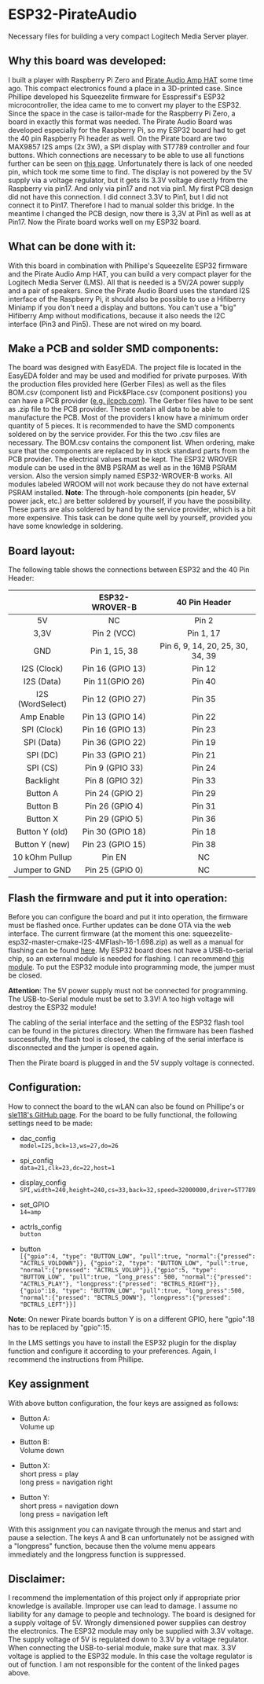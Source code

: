 # ESP32-PirateAudio
Necessary files for building a very compact Logitech Media Server player. 
## Why this board was developed:

I built a player with Raspberry Pi Zero and [Pirate Audio Amp HAT](https://shop.pimoroni.com/products/pirate-audio-3w-stereo-amp) some time ago.
This compact electronics found a place in a 3D-printed case.
Since Phillipe developed his Squeezelite firmware for Esspressif's ESP32 microcontroller, the idea came to me to convert my player to the ESP32. Since the space in the case is tailor-made for the Raspberry Pi Zero, a board in exactly this format was needed. The Pirate Audio Board was developed especially for the Raspberry Pi, so my ESP32 board had to get the 40 pin Raspberry Pi header as well.
On the Pirate board are two MAX9857 I2S amps (2x 3W), a SPI display with ST7789 controller and four buttons.
Which connections are necessary to be able to use all functions further can be seen on [this page](https://de.pinout.xyz/pinout/pirate_audio_3w_amp#).
Unfortunately there is lack of one needed pin, which took me some time to find. The display is not powered by the 5V supply via a voltage regulator,
but it gets its 3.3V voltage directly from the Raspberry via pin17. And only via pin17 and not via pin1.
My first PCB design did not have this connection. I did connect 3.3V to Pin1, but I did not connect it to Pin17.
Therefore I had to manual solder this bridge. In the meantime I changed the PCB design, now there is 3,3V at Pin1 as well as at Pin17.
Now the Pirate board works well on my ESP32 board.

## What can be done with it:

With this board in combination with Phillipe's Squeezelite ESP32 firmware and the Pirate Audio Amp HAT, you can build a very compact player for the Logitech Media Server (LMS). All that is needed is a 5V/2A power supply and a pair of speakers.
Since the Pirate Audio Board uses the standard I2S interface of the Raspberry Pi, it should also be possible to use a Hifiberry Miniamp if you don't need a display and buttons.
You can't use a "big" Hifiberry Amp without modifications, because it also needs the I2C interface (Pin3 and Pin5). These are not wired on my board.

## Make a PCB and solder SMD components:

The board was designed with EasyEDA. The project file is located in the EasyEDA folder and may be used and modified for private purposes.
With the production files provided here (Gerber Files) as well as the files BOM.csv (component list) and Pick&Place.csv (component positions) you can have a PCB provider ([e.g. jlcpcb.com](https://jlcpcb.com)).
The Gerber files have to be sent as .zip file to the PCB provider. These contain all data to be able to manufacture the PCB. Most of the providers I know have a minimum order quantity of 5 pieces. It is recommended to have the SMD components soldered on by the service provider. For this the two .csv files are necessary.
The BOM.csv contains the component list. When ordering, make sure that the components are replaced by in stock standard parts from the PCB provider. The electrical values must be kept. The ESP32 WROVER module can be used in the 8MB PSRAM as well as in the 16MB PSRAM version. Also the version simply named ESP32-WROVER-B works.
All modules labeled WROOM will not work because they do not have external PSRAM installed.
**Note**: The through-hole components (pin header, 5V power jack, etc.) are better soldered by yourself, if you have the possibility. These parts are also soldered by hand by the service provider, which is a bit more expensive. This task can be done quite well by yourself, provided you have some knowledge in soldering.

## Board layout:

The following table shows the connections between ESP32 and the 40 Pin Header:

|  | ESP32-WROVER-B | 40 Pin Header |
| :------------: | :------------: | :------------: |
| 5V | NC | Pin 2 |
| 3,3V | Pin 2 (VCC) | Pin 1, 17 |
| GND | Pin 1, 15, 38 | Pin 6, 9, 14, 20, 25, 30, 34, 39 |
| I2S (Clock) | Pin 16 (GPIO 13) | Pin 12 |
| I2S (Data) | Pin 11(GPIO 26) | Pin 40 |
| I2S (WordSelect) | Pin 12 (GPIO 27) | Pin 35 |
| Amp Enable | Pin 13 (GPIO 14) | Pin 22 |
| SPI (Clock) | Pin 16 (GPIO 13) | Pin 23 |
| SPI (Data) | Pin 36 (GPIO 22) | Pin 19 |
| SPI (DC) | Pin 33 (GPIO 21) | Pin 21 |
| SPI (CS) | Pin 9 (GPIO 33) | Pin 24 |
| Backlight | Pin 8 (GPIO 32) | Pin 33 |
| Button A | Pin 24 (GPIO 2) | Pin 29 |
| Button B | Pin 26 (GPIO 4) | Pin 31 |
| Button X | Pin 29 (GPIO 5) | Pin 36 |
| Button Y (old) | Pin 30 (GPIO 18) | Pin 18 |
| Button Y (new) | Pin 23 (GPIO 15) | Pin 38 |
| 10 kOhm Pullup | Pin EN | NC |
| Jumper to GND | Pin 25 (GPIO 0) | NC |

## Flash the firmware and put it into operation:

Before you can configure the board and put it into operation, the firmware must be flashed once. Further updates can be done OTA via the web interface.
The current firmware (at the moment this one: squeezelite-esp32-master-cmake-I2S-4MFlash-16-1.698.zip) as well as a manual for flashing can be found [here](https://github.com/sle118/squeezelite-esp32).
My ESP32 board does not have a USB-to-serial chip, so an external module is needed for flashing. I can recommend [this module](https://de.aliexpress.com/item/32828640989.html?albpd=de32828640989&acnt=708-803-3821&aff_platform=aaf&albpg=1240648134658&netw=u&albcp=9599365821&sk=UneMJZVf&trgt=1240648134658&terminal_id=cb90a984c6704024b9d10f47dab3cb43&tmLog=new_Detail&needSmbHouyi=false&albbt=Google_7_shopping&src=google&crea=de32828640989&aff_fcid=0df8fe743af744ffa314b38fcb0b7f42-1625766660782-06276-UneMJZVf&gclid=EAIaIQobChMIrIf4uITU8QIVqhJ7Ch2_jA0NEAQYCyABEgLKgfD_BwE&albag=101872837187&aff_fsk=UneMJZVf&albch=shopping&albagn=888888&isSmbAutoCall=false&aff_trace_key=0df8fe743af744ffa314b38fcb0b7f42-1625766660782-06276-UneMJZVf&device=c&gclsrc=aw.ds).
To put the ESP32 module into programming mode, the jumper must be closed.

**Attention**: The 5V power supply must not be connected for programming. The USB-to-Serial module must be set to 3.3V! A too high voltage will destroy the ESP32 module!

The cabling of the serial interface and the setting of the ESP32 flash tool can be found in the pictures directory.
When the firmware has been flashed successfully, the flash tool is closed, the cabling of the serial interface is disconnected and the jumper is opened again.

Then the Pirate board is plugged in and the 5V supply voltage is connected.

## Configuration:

How to connect the board to the wLAN can also be found on Phillipe's or [sle118's GitHub page](https://github.com/sle118/squeezelite-esp32).
For the board to be fully functional, the following settings need to be made:

 * dac_config</br>
  `model=I2S,bck=13,ws=27,do=26`

 * spi_config</br>
  `data=21,clk=23,dc=22,host=1`

 * display_config</br>
  `SPI,width=240,height=240,cs=33,back=32,speed=32000000,driver=ST7789`

 * set_GPIO</br>
  `14=amp`

 * actrls_config</br>
  `button`

 * button</br>
  `[{"gpio":4, "type": "BUTTON_LOW", "pull":true, "normal":{"pressed": "ACTRLS_VOLDOWN"}}, {"gpio":2, "type": "BUTTON_LOW", "pull":true, "normal":{"pressed": "ACTRLS_VOLUP"}},{"gpio":5, "type": "BUTTON_LOW", "pull":true, "long_press": 500, "normal":{"pressed": "ACTRLS_PLAY"}, "longpress":{"pressed": "BCTRLS_RIGHT"}},{"gpio":18, "type": "BUTTON_LOW", "pull":true, "long_press":500, "normal":{"pressed": "BCTRLS_DOWN"}, "longpress":{"pressed": "BCTRLS_LEFT"}}]`

**Note**: On newer Pirate boards button Y is on a different GPIO, here "gpio":18 has to be replaced by "gpio":15.

In the LMS settings you have to install the ESP32 plugin for the display function and configure it according to your preferences. Again, I recommend the instructions from Phillipe.

## Key assignment

With above button configuration, the four keys are assigned as follows:

* Button A: </br>
  Volume up
  
* Button B: </br>
  Volume down
  
* Button X: </br>
  short press = play </br>
  long press = navigation right
  
* Button Y: </br>
  short press = navigation down </br>
  long press = navigation left
  
With this assignment you can navigate through the menus and start and pause a selection.
The keys A and B can unfortunately not be assigned with a "longpress" function, because then the volume menu appears immediately and the longpress function is suppressed.

## Disclaimer:

I recommend the implementation of this project only if appropriate prior knowledge is available.
Improper use can lead to damage. I assume no liability for any damage to people and technology.
The board is designed for a supply voltage of 5V. Wrongly dimensioned power supplies can destroy the electronics.
The ESP32 module may only be supplied with 3.3V voltage.
The supply voltage of 5V is regulated down to 3.3V by a voltage regulator. When connecting the USB-to-serial module, make sure that max. 3.3V voltage is applied to the ESP32 module. In this case the voltage regulator is out of function.
I am not responsible for the content of the linked pages above.
